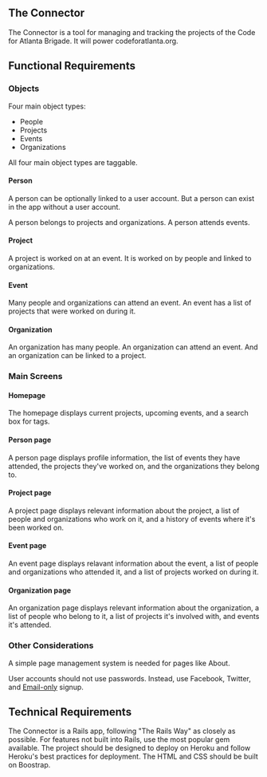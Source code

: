 ## The Connector

The Connector is a tool for managing and tracking the projects of the Code for Atlanta Brigade. It will power codeforatlanta.org.

## Functional Requirements

### Objects

Four main object types:

* People
* Projects
* Events
* Organizations

All four main object types are taggable.

#### Person

A person can be optionally linked to a user account. But a person can exist in the app without a user account.

A person belongs to projects and organizations. A person attends events.

#### Project

A project is worked on at an event. It is worked on by people and linked to organizations.

#### Event

Many people and organizations can attend an event. An event has a list of projects that were worked on during it.

#### Organization

An organization has many people. An organization can attend an event. And an organization can be linked to a project.


### Main Screens

#### Homepage

The homepage displays current projects, upcoming events, and a search box for tags.

#### Person page

A person page displays profile information, the list of events they have attended, the projects they've worked on, and the organizations they belong to.

#### Project page

A project page displays relevant information about the project, a list of people and organizations who work on it, and a history of events where it's been worked on.

#### Event page

An event page displays relavant information about the event, a list of people and organizations who attended it, and a list of projects worked on during it.

#### Organization page

An organization page displays relevant information about the organization, a list of people who belong to it, a list of projects it's involved with, and events it's attended.


### Other Considerations

A simple page management system is needed for pages like About.

User accounts should not use passwords. Instead, use Facebook, Twitter, and [Email-only](https://github.com/plataformatec/devise/wiki/How-To:-Email-only-sign-up) signup.


## Technical Requirements

The Connector is a Rails app, following "The Rails Way" as closely as possible. For features not built into Rails, use the most popular gem available. The project should be designed to deploy on Heroku and follow Heroku's best practices for deployment. The HTML and CSS should be built on Boostrap. 


